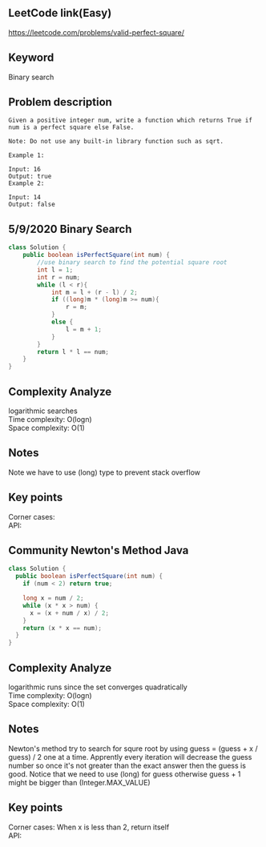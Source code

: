 ## LeetCode link(Easy)
https://leetcode.com/problems/valid-perfect-square/

## Keyword
Binary search

## Problem description
```
Given a positive integer num, write a function which returns True if num is a perfect square else False.

Note: Do not use any built-in library function such as sqrt.

Example 1:

Input: 16
Output: true
Example 2:

Input: 14
Output: false
```
## 5/9/2020 Binary Search

```java
class Solution {
    public boolean isPerfectSquare(int num) {
        //use binary search to find the potential square root
        int l = 1;
        int r = num;
        while (l < r){
            int m = l + (r - l) / 2;
            if ((long)m * (long)m >= num){
                r = m;
            }
            else {
                l = m + 1;
            }
        }
        return l * l == num;
    }
}
```

## Complexity Analyze
logarithmic searches\
Time complexity: O(logn)\
Space complexity: O(1)

## Notes
Note we have to use (long) type to prevent stack overflow

## Key points
Corner cases:\
API:


## Community Newton's Method Java

```java
class Solution {
  public boolean isPerfectSquare(int num) {
    if (num < 2) return true;

    long x = num / 2;
    while (x * x > num) {
      x = (x + num / x) / 2;
    }
    return (x * x == num);
  }
}
```

## Complexity Analyze
logarithmic runs since the set converges quadratically\
Time complexity: O(logn)\
Space complexity: O(1)

## Notes
Newton's method try to search for squre root by using guess = (guess + x / guess) / 2 one at a time. Apprently every iteration will decrease the guess number so once it's not greater than the exact answer then the guess is good. Notice that we need to use (long) for guess otherwise guess + 1 might be bigger than (Integer.MAX_VALUE)

## Key points
Corner cases: When x is less than 2, return itself\
API:

